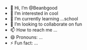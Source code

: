 - 👋 Hi, I’m @Beanbgood
- 👀 I’m interested in cool
- 🌱 I’m currently learning ...school
- 💞️ I’m looking to collaborate on fun
- 📫 How to reach me ...
- 😄 Pronouns: ...
- ⚡ Fun fact: ...

<!---
Beanbgood/Beanbgood is a ✨ special ✨ repository because its `README.md` (this file) appears on your GitHub profile.
You can click the Preview link to take a look at your changes.
--->
